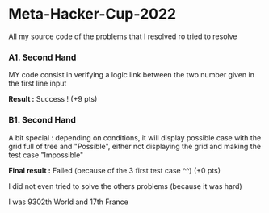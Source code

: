 # Meta-Hacker-Cup-2022
All my source code of the problems that I resolved ro tried to resolve

### A1. Second Hand
MY code consist in verifying a logic link between the two number given in the first line input

**Result :** Success ! (+9 pts)

### B1. Second Hand
A bit special : depending on conditions, it will display possible case with the grid full of tree and "Possible", either not displaying the grid and making the test case "Impossible"

**Final result :** Failed (because of the 3 first test case ^^) (+0 pts)

I did not even tried to solve the others problems (because it was hard)

I was 9302th World and 17th France
